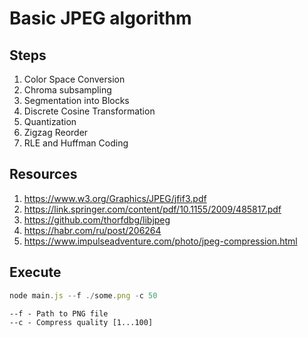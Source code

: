 # Basic JPEG algorithm

## Steps

1. Color Space Conversion
2. Chroma subsampling
3. Segmentation into Blocks
4. Discrete Cosine Transformation
5. Quantization
6. Zigzag Reorder
7. RLE and Huffman Coding


## Resources

1. https://www.w3.org/Graphics/JPEG/jfif3.pdf 
2. https://link.springer.com/content/pdf/10.1155/2009/485817.pdf 
3. https://github.com/thorfdbg/libjpeg
4. https://habr.com/ru/post/206264 
5. https://www.impulseadventure.com/photo/jpeg-compression.html 


## Execute

```js
node main.js --f ./some.png -c 50
```

```
--f - Path to PNG file
--c - Compress quality [1...100]
```